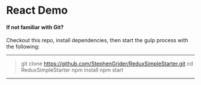 # React Demo

#### If not familiar with Git?
Checkout this repo, install dependencies, then start the gulp process with the following:

*******************************************************************
> git clone https://github.com/StephenGrider/ReduxSimpleStarter.git
> cd ReduxSimpleStarter
> npm install
> npm start
*******************************************************************



